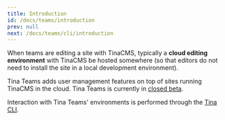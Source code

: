 ```yaml
---
title: Introduction
id: /docs/teams/introduction
prev: null
next: /docs/teams/cli/introduction
---
```


When teams are editing a site with TinaCMS, typically a **cloud editing environment** with TinaCMS be hosted somewhere (so that editors do not need to install the site in a local development environment).

Tina Teams adds user management features on top of sites running TinaCMS in the cloud. Tina Teams is currently in [closed beta](/teams 'Tina Teams Signup').

Interaction with Tina Teams' environments is performed through the [Tina CLI](/docs/teams/cli/introduction 'Tina CLI').
